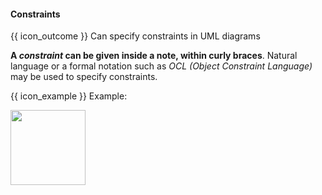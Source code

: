 <div id="title">

#### Constraints

</div>

<span id="prereqs"><panel src="../notes/unit-inElsewhere-asFlat.md" boilerplate header="%%{{ icon_prereq }} UML → Notes%%" /></span>

<span id="outcomes">{{ icon_outcome }} Can specify constraints in UML diagrams</span>

<div id="body">

**A _constraint_  can be given inside a note, within curly braces**. Natural language or a formal notation such as _OCL (Object Constraint Language)_ may be used to specify constraints. 

<tip-box> 

{{ icon_example }} Example:

<img src="{{baseUrl}}/uml/notes/constraints/images/playerTurn.png" height="120" />
<p/>

</tip-box>


</div>

<div id="extras">
</div>
